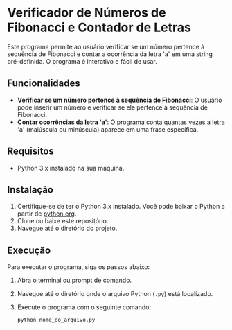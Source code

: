 # Verificador de Números de Fibonacci e Contador de Letras

Este programa permite ao usuário verificar se um número pertence à sequência de Fibonacci e contar a ocorrência da letra 'a' em uma string pré-definida. O programa é interativo e fácil de usar.

## Funcionalidades

- **Verificar se um número pertence à sequência de Fibonacci**: O usuário pode inserir um número e verificar se ele pertence à sequência de Fibonacci.
- **Contar ocorrências da letra 'a'**: O programa conta quantas vezes a letra 'a' (maiúscula ou minúscula) aparece em uma frase específica.

## Requisitos

- Python 3.x instalado na sua máquina.

## Instalação

1. Certifique-se de ter o Python 3.x instalado. Você pode baixar o Python a partir de [python.org](https://www.python.org/downloads/).
2. Clone ou baixe este repositório.
3. Navegue até o diretório do projeto.

## Execução

Para executar o programa, siga os passos abaixo:

1. Abra o terminal ou prompt de comando.
2. Navegue até o diretório onde o arquivo Python (`.py`) está localizado.
3. Execute o programa com o seguinte comando:

   ```bash
   python nome_do_arquivo.py
